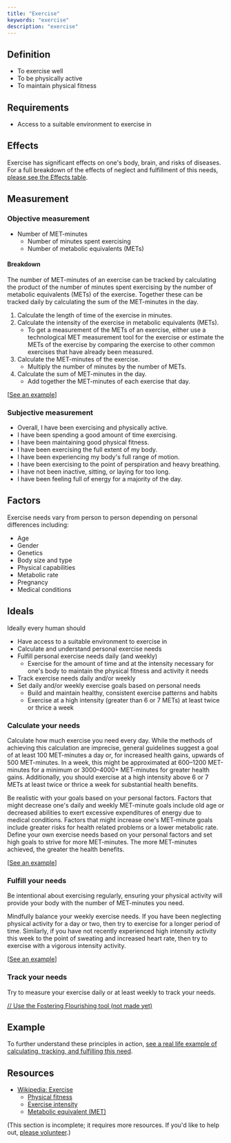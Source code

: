 ```yaml
---
title: "Exercise"
keywords: "exercise"
description: "exercise"
---
```


## Definition

- To exercise well
- To be physically active
- To maintain physical fitness

## Requirements

- Access to a suitable environment to exercise in

## Effects

Exercise has significant effects on one's body, brain, and risks of diseases. For a full breakdown of the effects of neglect and fulfillment of this needs, [please see the Effects table](/needs/physiological/exercise/effects/).

## Measurement

### Objective measurement

- Number of MET-minutes
  - Number of minutes spent exercising
  - Number of metabolic equivalents (METs)

#### Breakdown

The number of MET-minutes of an exercise can be tracked by calculating the product of the number of minutes spent exercising by the number of metabolic equivalents (METs) of the exercise. Together these can be tracked daily by calculating the sum of the MET-minutes in the day.

1. Calculate the length of time of the exercise in minutes.
2. Calculate the intensity of the exercise in metabolic equivalents (METs).
   - To get a measurement of the METs of an exercise, either use a technological MET measurement tool for the exercise or estimate the METs of the exercise by comparing the exercise to other common exercises that have already been measured.
3. Calculate the MET-minutes of the exercise.
   - Multiply the number of minutes by the number of METs.
4. Calculate the sum of MET-minutes in the day.
   - Add together the MET-minutes of each exercise that day.

\[[See an example](/needs/physiological/exercise/example/#tracking-my-needs)]

### Subjective measurement

- Overall, I have been exercising and physically active.
- I have been spending a good amount of time exercising.
- I have been maintaining good physical fitness.
- I have been exercising the full extent of my body.
- I have been experiencing my body's full range of motion.
- I have been exercising to the point of perspiration and heavy breathing.
- I have not been inactive, sitting, or laying for too long.
- I have been feeling full of energy for a majority of the day.

## Factors

Exercise needs vary from person to person depending on personal differences including:

- Age
- Gender
- Genetics
- Body size and type
- Physical capabilities
- Metabolic rate
- Pregnancy
- Medical conditions

## Ideals

Ideally every human should

- Have access to a suitable environment to exercise in
- Calculate and understand personal exercise needs
- Fulfill personal exercise needs daily (and weekly)
  - Exercise for the amount of time and at the intensity necessary for one's body to maintain the physical fitness and activity it needs
- Track exercise needs daily and/or weekly
- Set daily and/or weekly exercise goals based on personal needs
  - Build and maintain healthy, consistent exercise patterns and habits
  - Exercise at a high intensity (greater than 6 or 7 METs) at least twice or thrice a week

### Calculate your needs

Calculate how much exercise you need every day. While the methods of achieving this calculation are imprecise, general guidelines suggest a goal of at least 100 MET-minutes a day or, for increased health gains, upwards of 500 MET-minutes. In a week, this might be approximated at 600–1200 MET-minutes for a minimum or 3000–4000+ MET-minutes for greater health gains. Additionally, you should exercise at a high intensity above 6 or 7 METs at least twice or thrice a week for substantial health benefits.

Be realistic with your goals based on your personal factors. Factors that might decrease one's daily and weekly MET-minute goals include old age or decreased abilities to exert excessive expenditures of energy due to medical conditions. Factors that might increase one's MET-minute goals include greater risks for health related problems or a lower metabolic rate. Define your own exercise needs based on your personal factors and set high goals to strive for more MET-minutes. The more MET-minutes achieved, the greater the health benefits.

\[[See an example](/needs/physiological/exercise/example/#calculating-my-needs)]

### Fulfill your needs

Be intentional about exercising regularly, ensuring your physical activity will provide your body with the number of MET-minutes you need.

Mindfully balance your weekly exercise needs. If you have been neglecting physical activity for a day or two, then try to exercise for a longer period of time. Similarly, if you have not recently experienced high intensity activity this week to the point of sweating and increased heart rate, then try to exercise with a vigorous intensity activity.

\[[See an example](/needs/physiological/exercise/example/#fulfilling-my-needs)]

### Track your needs

Try to measure your exercise daily or at least weekly to track your needs.

[// Use the Fostering Flourishing tool (not made yet)](#/)

## Example

To further understand these principles in action, [see a real life example of calculating, tracking, and fulfilling this need](/needs/physiological/exercise/example/).

## Resources

- [Wikipedia: Exercise](https://en.wikipedia.org/wiki/Exercise)
  - [Physical fitness](https://en.wikipedia.org/wiki/Physical_fitness)
  - [Exercise intensity](https://en.wikipedia.org/wiki/Exercise_intensity)
  - [Metabolic equivalent (MET)](https://en.wikipedia.org/wiki/Metabolic_equivalent)

(This section is incomplete; it requires more resources. If you'd like to help out, [please volunteer](#).)
